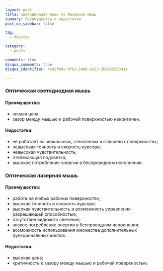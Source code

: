 ```yaml
---
layout: post
title: Светодиодная мышь vs Лазерная мышь
summary: Преимущества и недостатки
post_on_sidebar: false

tag:
  - devices

category:
  - posts

comments: true
disqus_comments: true
disqus_identifier: 4c92fb0c-bf63-54eb-9253-5b70552b341a

---
```


### Оптическая светодиодная мышь

#### Преимущества:

 * низкая цена;
 * зазор между мышью и рабочей поверхностью некритичен.

#### Недостатки:

 * не работает на зеркальных, стеклянных и глянцевых поверхностях;
 * невысокая точность и скорость курсора;
 * невысокая чувствительность;
 * отвлекающая подсветка;
 * высокое потребление энергии в беспроводном исполнении.

### Оптическая лазерная мышь

#### Преимущества:

 * работа на любых рабочих поверхностях;
 * высокая точность и скорость курсора;
 * высокая чувствительность и возможность управления разрешающей способностью;
 * отсутствие видимого свечения;
 * низкое потребление энергии в беспроводном исполнении;
 * возможность использования множества дополнительных функциональных кнопок.

#### Недостатки:

 * высокая цена;
 * критичность к зазору между мышью и рабочей поверхностью.
